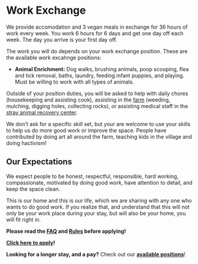 <!--

Title: Work Exchange

-->

Work Exchange
=========

We provide accomodation and 3 vegan meals in exchange for 36 hours of work every week. You work 6 hours for 6 days and get one day off each week. The day you arrive is your first day off.

The work you will do depends on your work exchange position. These are the available work excahnge positions:

* **Animal Enrichment:** Dog walks, brushing animals, poop scooping, flea and tick removal, baths, laundry, feeding infant puppies, and playing. Must be willing to work with all types of animals.


Outside of your position duties, you will be asked to help with daily chores (housekeeping and assisting cook), assisting in the [farm](/?p=farm) (weeding, mulching, digging holes, collecting rocks), or assisting medical staff in the [stray animal recovery center](/?p=recovery).

We don't ask for a specific skill set, but your are welcome to use your skills to help us do more good work or improve the space. People have contributed by doing art all around the farm, teaching kids in the village and doing hactivism!

Our Expectations
---------

We expect people to be honest, respectful, responsible, hard working, compassionate, motivated by doing good work, have attention to detail, and keep the space clean.

This is our home and this is our life, which we are sharing with any one who wants to do good work. If you realize that, and understand that this will not only be your work place during your stay, but will also be your home, you will fit right in.

**Please read the [FAQ](/?p=faq) and [Rules](/?p=rules) before applying!**

**[Click here to apply](https://goo.gl/9kJYdv)!** 

**Looking for a longer stay, and a pay?** Check out our [**available positions**](/?p=positions)!

<!--

why do it, what to expect, our expecations!

-->
